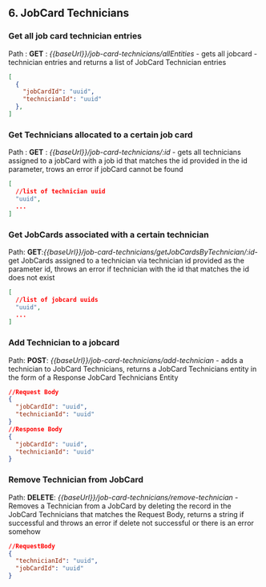 ## 6. **JobCard Technicians**

### Get all job card technician entries

Path : **GET** : _{{baseUrl}}/job-card-technicians/allEntities_ - gets all jobcard - technician entries and returns a
list of JobCard Technician entries

```json lines
[
  {
    "jobCardId": "uuid",
    "technicianId": "uuid"
  },
]
```

### Get Technicians allocated to a certain job card

Path : **GET** : _{{baseUrl}}/job-card-technicians/:id_ - gets all technicians assigned to a jobCard with a job id that
matches the id provided in the id parameter, trows an error if jobCard cannot be found

```json lines
[
  //list of technician uuid
  "uuid",
  ...
]
```

### Get JobCards associated with a certain technician

Path: **GET**:_{{baseUrl}}/job-card-technicians/getJobCardsByTechnician/:id_- get JobCards assigned to a technician via
technician id
provided as the parameter id, throws an error if technician with the id that matches the id does not exist

```json lines
[
  //list of jobcard uuids
  "uuid",
  ...
]
```

### Add Technician to a jobcard

Path: **POST**: _{{baseUrl}}/job-card-technicians/add-technician_ - adds a technician to JobCard Technicians, returns
a JobCard Technicians entity in the form of a Response JobCard Technicians Entity

```json lines
//Request Body
{
  "jobCardId": "uuid",
  "technicianId": "uuid"
}
//Response Body
{
  "jobCardId": "uuid",
  "technicianId": "uuid"
}
```

### Remove Technician from JobCard

Path: **DELETE**: _{{baseUrl}}/job-card-technicians/remove-technician_ - Removes a Technician from a JobCard by deleting
the record in the JobCard Technicians that matches the Request Body, returns a string if successful and throws an error
if delete not successful or there is an error somehow

```json lines
//RequestBody
{
  "technicianId": "uuid",
  "jobCardId": "uuid"
}
```